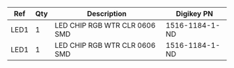 |Ref|Qty|Description|Digikey PN|
|---|---|-----------|------|
|LED1|1|LED CHIP RGB WTR CLR 0606 SMD|1516-1184-1-ND|
|LED1|1|LED CHIP RGB WTR CLR 0606 SMD|1516-1184-1-ND|


